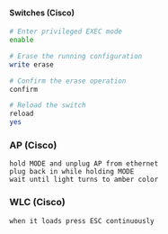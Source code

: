 
#### Switches (Cisco)
```sh
# Enter privileged EXEC mode
enable

# Erase the running configuration
write erase

# Confirm the erase operation
confirm

# Reload the switch
reload
yes
```

### AP (Cisco)
```
hold MODE and unplug AP from ethernet
plug back in while holding MODE 
wait until light turns to amber color
```

### WLC (Cisco)

```
when it loads press ESC continuously 
```
